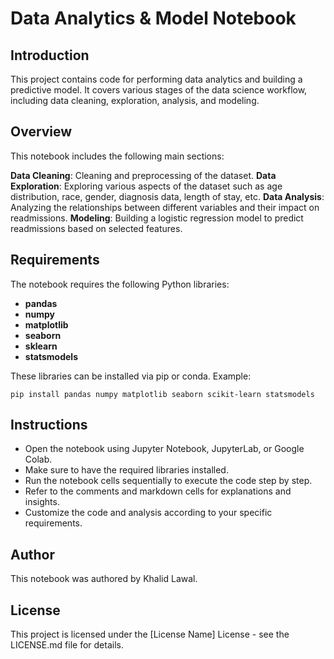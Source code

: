 # Data Analytics & Model Notebook
## Introduction
This project contains code for performing data analytics and building a predictive model. It covers various stages of the data science workflow, including data cleaning, exploration, analysis, and modeling.

## Overview
This notebook includes the following main sections:

**Data Cleaning**: Cleaning and preprocessing of the dataset.
**Data Exploration**: Exploring various aspects of the dataset such as age distribution, race, gender, diagnosis data, length of stay, etc.
**Data Analysis**: Analyzing the relationships between different variables and their impact on readmissions.
**Modeling**: Building a logistic regression model to predict readmissions based on selected features.

## Requirements
The notebook requires the following Python libraries:

- **pandas**
- **numpy**
- **matplotlib**
- **seaborn**
- **sklearn**
- **statsmodels**

These libraries can be installed via pip or conda. Example:

`pip install pandas numpy matplotlib seaborn scikit-learn statsmodels`

## Instructions
- Open the notebook using Jupyter Notebook, JupyterLab, or Google Colab.
- Make sure to have the required libraries installed.
- Run the notebook cells sequentially to execute the code step by step.
- Refer to the comments and markdown cells for explanations and insights.
- Customize the code and analysis according to your specific requirements.

## Author
This notebook was authored by Khalid Lawal.

## License
This project is licensed under the [License Name] License - see the LICENSE.md file for details.